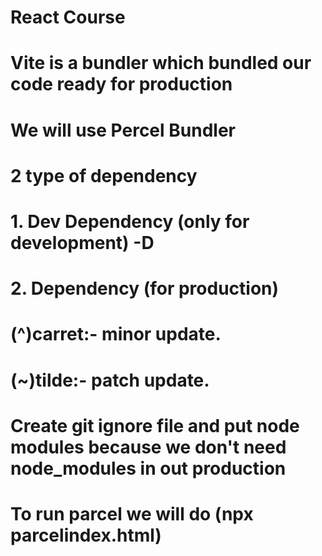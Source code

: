 # React Course
# Vite is a bundler which bundled our code ready for production
# We will use Percel Bundler
# 2 type of dependency
#   1. Dev Dependency (only for development) -D
#   2. Dependency (for production)
# (^)carret:- minor update.
# (~)tilde:- patch update.
# Create git ignore file and put node modules because we don't need node_modules in out production
# To run parcel we will do (npx parcelindex.html)